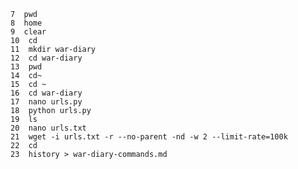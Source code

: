 
    7  pwd
    8  home
    9  clear
    10  cd
    11  mkdir war-diary
    12  cd war-diary
    13  pwd
    14  cd~
    15  cd ~
    16  cd war-diary
    17  nano urls.py
    18  python urls.py
    19  ls
    20  nano urls.txt
    21  wget -i urls.txt -r --no-parent -nd -w 2 --limit-rate=100k
    22  cd
    23  history > war-diary-commands.md
